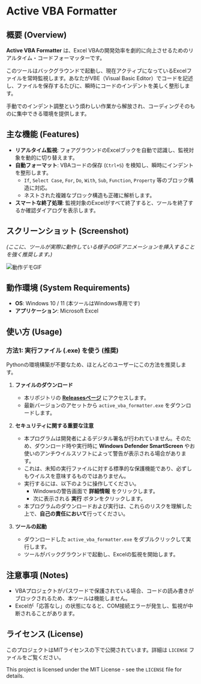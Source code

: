 # Active VBA Formatter

## 概要 (Overview)

**Active VBA Formatter** は、Excel VBAの開発効率を劇的に向上させるためのリアルタイム・コードフォーマッターです。

このツールはバックグラウンドで起動し、現在アクティブになっているExcelファイルを常時監視します。あなたがVBE（Visual Basic Editor）でコードを記述し、ファイルを保存するたびに、瞬時にコードのインデントを美しく整形します。

手動でのインデント調整という煩わしい作業から解放され、コーディングそのものに集中できる環境を提供します。

## 主な機能 (Features)

-   **リアルタイム監視**: フォアグラウンドのExcelブックを自動で認識し、監視対象を動的に切り替えます。
-   **自動フォーマット**: VBAコードの保存 (`Ctrl+S`) を検知し、瞬時にインデントを整形します。
    -   `If`, `Select Case`, `For`, `Do`, `With`, `Sub`, `Function`, `Property` 等のブロック構造に対応。
    -   ネストされた複雑なブロック構造も正確に解析します。
-   **スマートな終了処理**: 監視対象のExcelがすべて終了すると、ツールを終了するか確認ダイアログを表示します。

## スクリーンショット (Screenshot)

*(ここに、ツールが実際に動作している様子のGIFアニメーションを挿入することを強く推奨します。)*

![動作デモGIF](https://placehold.jp/150x150.png?text=ここに動作GIFを挿入)

## 動作環境 (System Requirements)

-   **OS**: Windows 10 / 11 (本ツールはWindows専用です)
-   **アプリケーション**: Microsoft Excel

## 使い方 (Usage)

### 方法1: 実行ファイル (.exe) を使う (推奨)

Pythonの環境構築が不要なため、ほとんどのユーザーにこの方法を推奨します。

1.  **ファイルのダウンロード**
    -   本リポジトリの [**Releasesページ**](https://github.com/あなたのユーザー名/リポジトリ名/releases) にアクセスします。
    -   最新バージョンのアセットから `active_vba_formatter.exe` をダウンロードします。

2.  **セキュリティに関する重要な注意**
    -   本プログラムは開発者によるデジタル署名が行われていません。そのため、ダウンロード時や実行時に **Windows Defender SmartScreen** やお使いのアンチウイルスソフトによって警告が表示される場合があります。
    -   これは、未知の実行ファイルに対する標準的な保護機能であり、必ずしもウイルスを意味するものではありません。
    -   実行するには、以下のように操作してください。
        -   Windowsの警告画面で **詳細情報** をクリックします。
        -   次に表示される **実行** ボタンをクリックします。
    -   本プログラムのダウンロードおよび実行は、これらのリスクを理解した上で、**自己の責任において**行ってください。

3.  **ツールの起動**
    -   ダウンロードした `active_vba_formatter.exe` をダブルクリックして実行します。
    -   ツールがバックグラウンドで起動し、Excelの監視を開始します。

## 注意事項 (Notes)

-   VBAプロジェクトがパスワードで保護されている場合、コードの読み書きがブロックされるため、本ツールは機能しません。
-   Excelが「応答なし」の状態になると、COM接続エラーが発生し、監視が中断されることがあります。

## ライセンス (License)

このプロジェクトはMITライセンスの下で公開されています。詳細は `LICENSE` ファイルをご覧ください。

This project is licensed under the MIT License - see the `LICENSE` file for details.